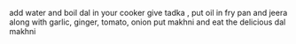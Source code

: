 add water and boil dal  in your cooker
give tadka , put oil in fry pan and jeera along with garlic, ginger, tomato, onion
put makhni and eat the delicious dal makhni
